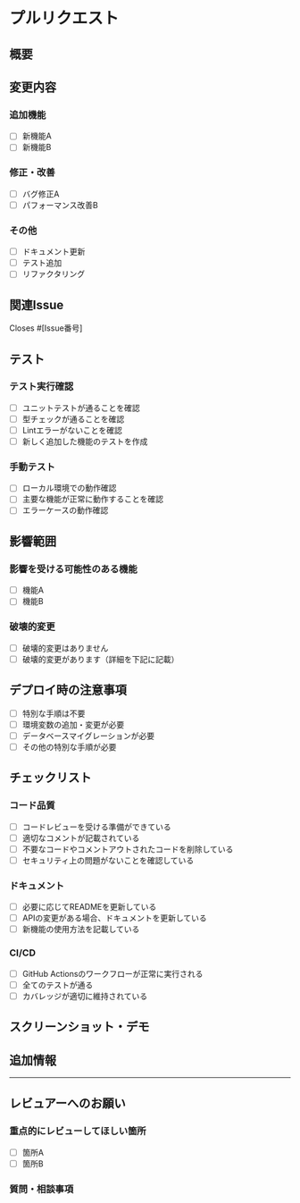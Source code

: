 # プルリクエスト

## 概要

<!-- このプルリクエストで何を変更したかを簡潔に説明してください -->

## 変更内容

<!-- 変更した内容を具体的に記述してください -->

### 追加機能

- [ ] 新機能A
- [ ] 新機能B

### 修正・改善

- [ ] バグ修正A
- [ ] パフォーマンス改善B

### その他

- [ ] ドキュメント更新
- [ ] テスト追加
- [ ] リファクタリング

## 関連Issue

<!-- 関連するIssueがあれば記載してください -->
Closes #[Issue番号]

## テスト

### テスト実行確認

- [ ] ユニットテストが通ることを確認
- [ ] 型チェックが通ることを確認
- [ ] Lintエラーがないことを確認
- [ ] 新しく追加した機能のテストを作成

### 手動テスト

- [ ] ローカル環境での動作確認
- [ ] 主要な機能が正常に動作することを確認
- [ ] エラーケースの動作確認

## 影響範囲

<!-- この変更が他の機能に与える影響を記述してください -->

### 影響を受ける可能性のある機能

- [ ] 機能A
- [ ] 機能B

### 破壊的変更

- [ ] 破壊的変更はありません
- [ ] 破壊的変更があります（詳細を下記に記載）

<!-- 破壊的変更がある場合の詳細 -->

## デプロイ時の注意事項

<!-- デプロイ時に特別な手順が必要な場合は記載してください -->

- [ ] 特別な手順は不要
- [ ] 環境変数の追加・変更が必要
- [ ] データベースマイグレーションが必要
- [ ] その他の特別な手順が必要

## チェックリスト

### コード品質

- [ ] コードレビューを受ける準備ができている
- [ ] 適切なコメントが記載されている
- [ ] 不要なコードやコメントアウトされたコードを削除している
- [ ] セキュリティ上の問題がないことを確認している

### ドキュメント

- [ ] 必要に応じてREADMEを更新している
- [ ] APIの変更がある場合、ドキュメントを更新している
- [ ] 新機能の使用方法を記載している

### CI/CD

- [ ] GitHub Actionsのワークフローが正常に実行される
- [ ] 全てのテストが通る
- [ ] カバレッジが適切に維持されている

## スクリーンショット・デモ

<!-- UI変更がある場合は、スクリーンショットやGIFを添付してください -->

## 追加情報

<!-- その他、レビュアーに伝えたい情報があれば記載してください -->

---

## レビュアーへのお願い

<!-- 特に注意して見てほしい箇所や、質問があれば記載してください -->

### 重点的にレビューしてほしい箇所

- [ ] 箇所A
- [ ] 箇所B

### 質問・相談事項
<!-- レビュー時に相談したいことがあれば記載してください -->
